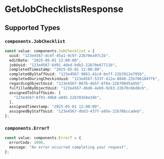 # GetJobChecklistsResponse


## Supported Types

### `components.JobChecklist`

```typescript
const value: components.JobChecklist = {
  uuid: "123e4567-dc4f-45a1-9c97-22b70ea97c2b",
  editDate: "2025-05-01 12:00:00",
  jobUuid: "123e4567-6d91-4ded-bdb1-22b70e67711b",
  completedTimestamp: "2025-05-01 12:00:00",
  completedByStaffUuid: "123e4567-9861-41c9-beff-22b7012e795b",
  completedDuringCheckinUuid: "123e4567-533f-412a-8840-22b706184ffb",
  regardingObjectUuid: "123e4567-867b-4b57-8f0a-22b708d5a45b",
  fulfilledByObjectUuid: "123e4567-d6d6-4eb9-9283-22b70c6bd8cb",
  assignedToStaffUuids: [
    "123e4567-6f91-40b8-a045-22b703d4e34b",
  ],
  assignedTimestamp: "2025-05-01 12:00:00",
  assignedByStaffUuid: "123e4567-dbd3-437f-a95e-22b70bccadeb",
};
```

### `components.ErrorT`

```typescript
const value: components.ErrorT = {
  errorCode: 1000,
  message: "An error occurred completing your request",
};
```


